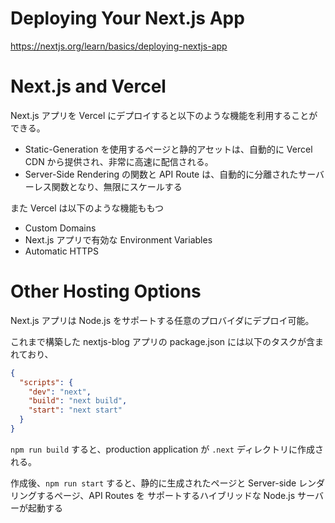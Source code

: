 Deploying Your Next.js App
=

https://nextjs.org/learn/basics/deploying-nextjs-app

Next.js and Vercel
==

Next.js アプリを Vercel にデプロイすると以下のような機能を利用することができる。

* Static-Generation を使用するページと静的アセットは、自動的に Vercel CDN から提供され、非常に高速に配信される。
* Server-Side Rendering の関数と API Route は、自動的に分離されたサーバーレス関数となり、無限にスケールする
  
また Vercel は以下のような機能ももつ

* Custom Domains
* Next.js アプリで有効な Environment Variables
* Automatic HTTPS

Other Hosting Options
==

Next.js アプリは Node.js をサポートする任意のプロバイダにデプロイ可能。

これまで構築した nextjs-blog アプリの package.json には以下のタスクが含まれており、

```json
{
  "scripts": {
    "dev": "next",
    "build": "next build",
    "start": "next start"
  }
}
```

`npm run build` すると、production application が `.next` ディレクトリに作成される。

作成後、`npm run start` すると、静的に生成されたページと Server-side レンダリングするページ、API Routes を
サポートするハイブリッドな Node.js サーバーが起動する
